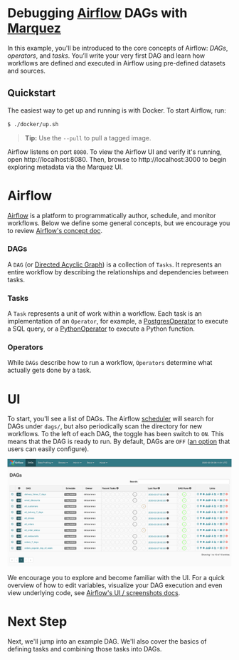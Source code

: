 # Debugging [Airflow](https://airflow.apache.org) DAGs with [Marquez](https://marquezproject.github.io/marquez)

In this example, you'll be introduced to the core concepts of Airflow: _DAGs_, _operators_, and _tasks_. You’ll write your very first DAG and learn how workflows are defined and executed in Airflow using pre-defined datasets and sources.

## Quickstart

The easiest way to get up and running is with Docker. To start Airflow, run:

```bash
$ ./docker/up.sh
```

> **Tip:** Use the `--pull` to pull a tagged image.

Airflow listens on port `8080`. To view the Airflow UI and verify it's running, open http://localhost:8080. Then, browse to http://localhost:3000 to begin exploring metadata via the Marquez UI.

# Airflow

[Airflow](https://airflow.apache.org) is a platform to programmatically author, schedule, and monitor workflows. Below we define some general concepts, but we encourage you to review [Airflow's concept doc](https://airflow.apache.org/docs/stable/concepts.html). 

### DAGs

A `DAG` (or [Directed Acyclic Graph](https://en.wikipedia.org/wiki/Directed_acyclic_graph)) is a collection of `Tasks`. It represents an entire workflow by describing the relationships and dependencies between tasks.

### Tasks

A `Task` represents a unit of work within a workflow. Each task is an implementation of an `Operator`, for example, a [PostgresOperator](https://airflow.apache.org/docs/stable/_api/airflow/operators/postgres_operator/index.html#airflow.operators.postgres_operator.PostgresOperator) to execute a SQL query, or a [PythonOperator](https://airflow.apache.org/docs/stable/_api/airflow/operators/python_operator/index.html#airflow.operators.python_operator.PythonOperator) to execute a Python function.

### Operators

While `DAGs` describe how to run a workflow, `Operators` determine what actually gets done by a task.

# UI

To start, you'll see a list of DAGs. The Airflow [scheduler](https://airflow.apache.org/docs/stable/scheduler.html) will search for DAGs under `dags/`, but also periodically scan the directory for new workflows. To the left of each DAG, the toggle has been switch to `ON`. This means that the DAG is ready to run. By default, DAGs are `OFF` ([an option](https://github.com/apache/airflow/blob/master/airflow/config_templates/default_airflow.cfg#L111) that users can easily configure).

![](./docs/dag-view.png)

We encourage you to explore and become familiar with the UI. For a quick overview of how to edit variables, visualize your DAG execution and even  view underlying code, see [Airflow's UI / screenshots docs](https://airflow.apache.org/docs/stable/ui.html).

# Next Step

Next, we'll jump into an example DAG. We'll also cover the basics of defining tasks and combining those tasks into DAGs.
